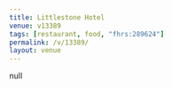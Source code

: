 ```yaml
---
title: Littlestone Hotel
venue: v13389
tags: [restaurant, food, "fhrs:289624"]
permalink: /v/13389/
layout: venue
---
```

null